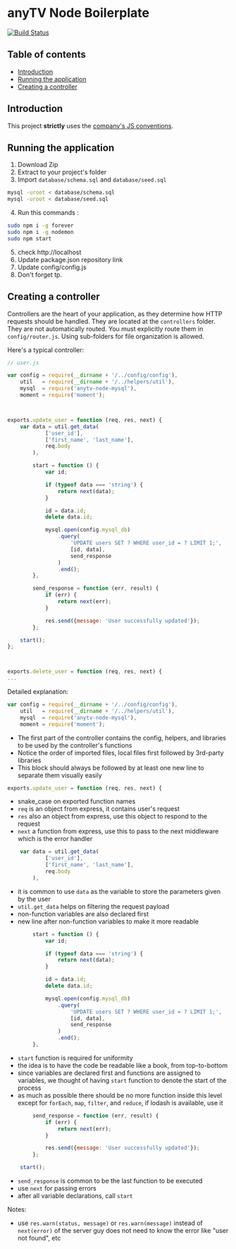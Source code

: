 anyTV Node Boilerplate
=====

[![Build Status](https://travis-ci.org/anyTV/anytv-node-boilerplate.svg?branch=master)](https://travis-ci.org/anyTV/anytv-node-boilerplate)

Table of contents
-----
- [Introduction](#introduction)
- [Running the application](#running-the-application)
- [Creating a controller](#creating-a-controller)

Introduction
-----
This project **strictly** uses the [company's JS conventions](https://github.com/anyTV/JS-conventions).

Running the application
-----

1. Download Zip
2. Extract to your project's folder
3. Import `database/schema.sql` and `database/seed.sql`
  ```sh
  mysql -uroot < database/schema.sql
  mysql -uroot < database/seed.sql
  ```

4. Run this commands :
  ```sh
  sudo npm i -g forever
  sudo npm i -g nodemon
  sudo npm start
  ```

5. check http://localhost
6. Update package.json repository link
7. Update config/config.js
8. Don't forget tp.


Creating a controller
-----

Controllers are the heart of your application, as they determine how HTTP requests should be handled. They are located at the `controllers` folder. They are not automatically routed. You must explicitly route them in `config/router.js`. Using sub-folders for file organization is allowed.

Here's a typical controller:

```javascript
// user.js

var config = require(__dirname + '/../config/config'),
    util   = require(__dirname + '/../helpers/util'),
    mysql  = require('anytv-node-mysql'),
    moment = require('moment');



exports.update_user = function (req, res, next) {
    var data = util.get_data(
            ['user_id'],
            ['first_name', 'last_name'],
            req.body
        ),

        start = function () {
            var id;

            if (typeof data === 'string') {
                return next(data);
            }

            id = data.id;
            delete data.id;

            mysql.open(config.mysql_db)
                .query(
                    'UPDATE users SET ? WHERE user_id = ? LIMIT 1;',
                    [id, data],
                    send_response
                )
                .end();
        },

        send_response = function (err, result) {
            if (err) {
                return next(err);
            }

            res.send({message: 'User successfully updated'});
        };

    start();
};



exports.delete_user = function (req, res, next) {
...
```

Detailed explanation:

```javascript
var config = require(__dirname + '/../config/config'),
    util   = require(__dirname + '/../helpers/util'),
    mysql  = require('anytv-node-mysql'),
    moment = require('moment');
```

- The first part of the controller contains the config, helpers, and libraries to be used by the controller's functions
- Notice the order of imported files, local files first followed by 3rd-party libraries
- This block should always be followed by at least one new line to separate them visually easily



```javascript
exports.update_user = function (req, res, next) {
```

- snake_case on exported function names
- `req` is an object from express, it contains user's request
- `res` also an object from express, use this object to respond to the request
- `next` a function from express, use this to pass to the next middleware which is the error handler


```javascript
    var data = util.get_data(
            ['user_id'],
            ['first_name', 'last_name'],
            req.body
        ),
```

- it is common to use `data` as the variable to store the parameters given by the user
- `util.get_data` helps on filtering the request payload
- non-function variables are also declared first
- new line after non-function variables to make it more readable

```javascript
        start = function () {
            var id;

            if (typeof data === 'string') {
                return next(data);
            }

            id = data.id;
            delete data.id;

            mysql.open(config.mysql_db)
                .query(
                    'UPDATE users SET ? WHERE user_id = ? LIMIT 1;',
                    [id, data],
                    send_response
                )
                .end();
        },
```

- `start` function is required for uniformity
- the idea is to have the code be readable like a book, from top-to-bottom
- since variables are declared first and functions are assigned to variables, we thought of having `start` function to denote the start of the process
- as much as possible there should be no more function inside this level except for `forEach`, `map`, `filter`, and `reduce`, if lodash is available, use it

```javascript
        send_response = function (err, result) {
            if (err) {
                return next(err);
            }

            res.send({message: 'User successfully updated'});
        };

    start();
```

- `send_response` is common to be the last function to be executed
- use `next` for passing errors
- after all variable declarations, call `start`

Notes:
- use `res.warn(status, message)` or `res.warn(message)`  instead of `next(error)` of the server guy does not need to know the error like "user not found", etc
